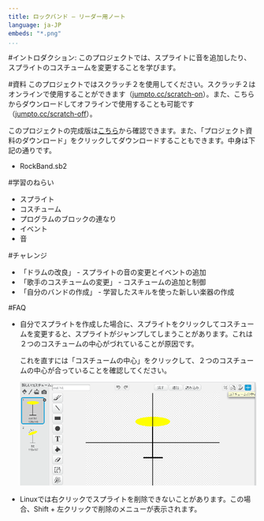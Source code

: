 ```yaml
---
title: ロックバンド — リーダー用ノート
language: ja-JP
embeds: "*.png"
...
```


#イントロダクション:
このプロジェクトでは、スプライトに音を追加したり、スプライトのコスチュームを変更することを学びます。

#資料
このプロジェクトではスクラッチ２を使用してください。スクラッチ２はオンラインで使用することができます（[jumpto.cc/scratch-on](http://jumpto.cc/scratch-on)）。また、こちらからダウンロードしてオフラインで使用することも可能です（[jumpto.cc/scratch-off](http://jumpto.cc/scratch-off)）。

このプロジェクトの完成版は<a href="http://scratch.mit.edu/projects/26741186/#editor">こちら</a>から確認できます。また、「プロジェクト資料のダウンロード」をクリックしてダウンロードすることもできます。中身は下記の通りです。

+ RockBand.sb2

#学習のねらい
+ スプライト
+ コスチューム
+ プログラムのブロックの連なり
+ イベント
+ 音

#チャレンジ
+ 「ドラムの改良」 - スプライトの音の変更とイベントの追加
+ 「歌手のコスチュームの変更」 - コスチュームの追加と制御
+ 「自分のバンドの作成」 - 学習したスキルを使った新しい楽器の作成

#FAQ
+ 自分でスプライトを作成した場合に、スプライトをクリックしてコスチュームを変更すると、スプライトがジャンプしてしまうことがあります。これは２つのコスチュームの中心がづれていることが原因です。

  これを直すには「コスチュームの中心」をクリックして、２つのコスチュームの中心が合っていることを確認してください。

  ![screenshot](band-center.png)

+ Linuxでは右クリックでスプライトを削除できないことがあります。この場合、Shift + 左クリックで削除のメニューが表示されます。